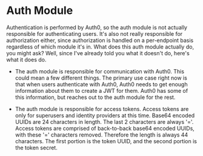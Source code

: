 # Auth Module

Authentication is performed by Auth0, so the auth module is not actually responsible for authenticating users.
It's also not really responsible for authorization either, since authorization is handled on a per-endpoint basis
regardless of which module it's in.
What does this auth module actually do, you might ask?
Well, since I've already told you what it doesn't do, here's what it does do.

* The auth module is responsible for communication with Auth0.
    This could mean a few different things.
    The primary use case right now is that when users authenticate with Auth0,
    Auth0 needs to get enough information about them to create a JWT for them.
    Auth0 has some of this information, but reaches out to the auth module for the rest.

* The auth module is responsible for access tokens.
    Access tokens are only for superusers and identity providers at this time.
    Base64 encoded UUIDs are 24 characters in length.
    The last 2 characters are always '='.
    Access tokens are comprised of back-to-back base64 encoded UUIDs, with these '=' characters removed.
    Therefore the length is always 44 characters.
    The first portion is the token UUID, and the second portion is the token secret.
